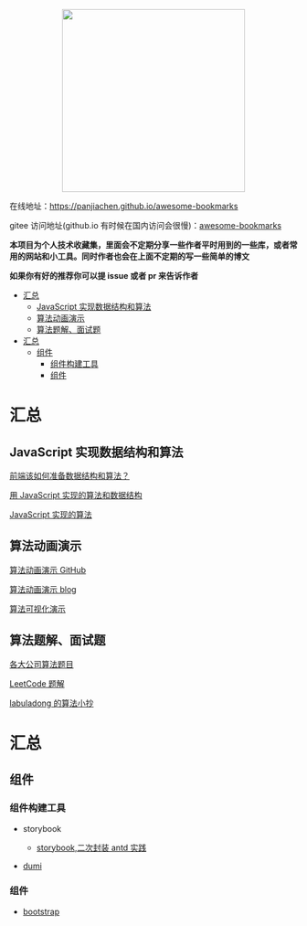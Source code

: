 <p align="center">
  <img width="320" src="https://wpimg.wallstcn.com/9e77e0ae-3018-45a2-bf9f-1a4c88dd300a.svg">
</p>

在线地址：https://panjiachen.github.io/awesome-bookmarks

<!-- 个人 Blog 文章地址：https://panjiachen.github.io/awesome-bookmarks/blog/js.html -->

gitee 访问地址(github.io 有时候在国内访问会很慢)：[awesome-bookmarks](https://panjiachen.gitee.io/awesome-bookmarks/)

**本项目为个人技术收藏集，里面会不定期分享一些作者平时用到的一些库，或者常用的网站和小工具。同时作者也会在上面不定期的写一些简单的博文**

**如果你有好的推荐你可以提 issue 或者 pr 来告诉作者**

- [汇总](#%E6%B1%87%E6%80%BB)
  - [JavaScript 实现数据结构和算法](#javascript-%E5%AE%9E%E7%8E%B0%E6%95%B0%E6%8D%AE%E7%BB%93%E6%9E%84%E5%92%8C%E7%AE%97%E6%B3%95)
  - [算法动画演示](#%E7%AE%97%E6%B3%95%E5%8A%A8%E7%94%BB%E6%BC%94%E7%A4%BA)
  - [算法题解、面试题](#%E7%AE%97%E6%B3%95%E9%A2%98%E8%A7%A3%E9%9D%A2%E8%AF%95%E9%A2%98)
- [汇总](#%E6%B1%87%E6%80%BB-1)
  - [组件](#%E7%BB%84%E4%BB%B6)
    - [组件构建工具](#%E7%BB%84%E4%BB%B6%E6%9E%84%E5%BB%BA%E5%B7%A5%E5%85%B7)
    - [组件](#%E7%BB%84%E4%BB%B6-1)

# 汇总

## JavaScript 实现数据结构和算法

[前端该如何准备数据结构和算法？](https://juejin.im/post/6844903919722692621#heading-50)

[用 JavaScript 实现的算法和数据结构](http://www.conardli.top/docs/)

[JavaScript 实现的算法](https://github.com/trekhleb/javascript-algorithms/)

## 算法动画演示

[算法动画演示 GitHub](https://github.com/MisterBooo/LeetCodeAnimation/)

[算法动画演示 blog](https://www.cxyxiaowu.com/)

[算法可视化演示](https://github.com/algorithm-visualizer/algorithm-visualizer/)

## 算法题解、面试题

[各大公司算法题目](https://github.com/afatcoder/LeetcodeTop)

[LeetCode 题解](https://github.com/azl397985856/leetcode)

[labuladong 的算法小抄](https://github.com/labuladong/fucking-algorithm)

# 汇总

## 组件

### 组件构建工具

- storybook

  - [storybook,二次封装 antd 实践](https://juejin.cn/post/6844904200359378958#heading-36)

- [dumi](https://github.com/umijs/dumi)

### 组件

- [bootstrap](https://github.com/twbs/bootstrap)
